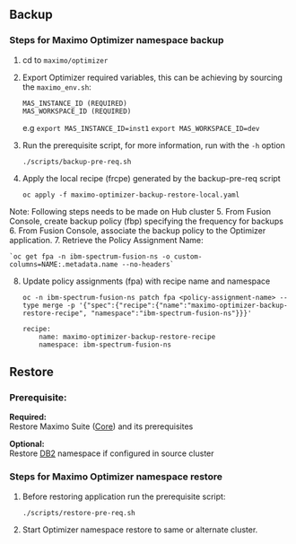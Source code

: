 Backup
----

### Steps for Maximo Optimizer namespace backup

1. cd to `maximo/optimizer`
2. Export Optimizer required variables, this can be achieving by sourcing the `maximo_env.sh`:
    ```
    MAS_INSTANCE_ID (REQUIRED)
    MAS_WORKSPACE_ID (REQUIRED)
    ```

    e.g
    `export MAS_INSTANCE_ID=inst1`
    `export MAS_WORKSPACE_ID=dev`


3. Run the prerequisite script, for more information, run with the `-h` option

    `./scripts/backup-pre-req.sh`

4. Apply the local recipe (frcpe) generated by the backup-pre-req script

    `oc apply -f maximo-optimizer-backup-restore-local.yaml`

Note: Following steps needs to be made on Hub cluster
5. From Fusion Console, create backup policy (fbp) specifying the frequency for backups
6. From Fusion Console, associate the backup policy to the Optimizer application. 
7. Retrieve the Policy Assignment Name:

    `oc get fpa -n ibm-spectrum-fusion-ns -o custom-columns=NAME:.metadata.name --no-headers`
8. Update policy assignments (fpa) with recipe name and namespace

    `oc -n ibm-spectrum-fusion-ns patch fpa <policy-assignment-name> --type merge -p '{"spec":{"recipe":{"name":"maximo-optimizer-backup-restore-recipe", "namespace":"ibm-spectrum-fusion-ns"}}}'`
    ```
    recipe:
        name: maximo-optimizer-backup-restore-recipe
        namespace: ibm-spectrum-fusion-ns
    ```

Restore
----
### Prerequisite: 
**Required:** <br>
Restore Maximo Suite ([Core](../core/README.md)) and its prerequisites <br>

**Optional:** <br>
Restore [DB2](../db2u/README.md) namespace if configured in source cluster <br>

### Steps for Maximo Optimizer namespace restore
1. Before restoring application run the prerequisite script:

    `./scripts/restore-pre-req.sh`
2. Start Optimizer namespace restore to same or alternate cluster.
